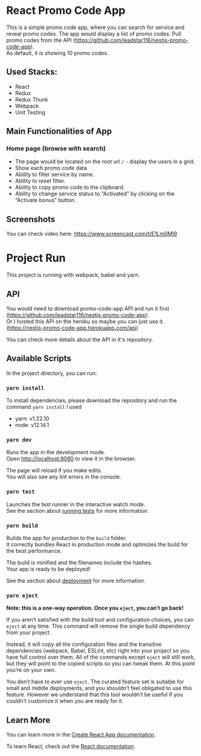 # React Promo Code App
This is a simple promo code app, where you can search for service and reveal promo codes. The app would display a list of promo codes.
Pull promo codes from the API (https://github.com/leadstar116/nestjs-promo-code-app). <br/>
As default, it is showing 10 promo codes.

## Used Stacks:
- React
- Redux
- Redux Thunk
- Webpack
- Unit Testing

## Main Functionalities of App

### Home page (browse with search)
- The page would be located on the root url ​`/` - display the users in a grid.
- Show each promo code data
- Ability to filter service by name.
- Ability to reset filter.
- Ability to copy promo code to the clipboard.
- Ability to change service status to “Activated” by clicking on the “Activate bonus” button.


## Screenshots
You can check video here: https://www.screencast.com/t/E1Lm0Ml9
<source src="https://content.screencast.com/users/SupremeDev/folders/Capture/media/53c5a8d0-bd20-4255-be25-f490dad967eb/TechSmithCapture.mp4" type="video/mp4">

# Project Run
This project is running with webpack, babel and yarn.

## API
You would need to download promo-code-app API and run it first (https://github.com/leadstar116/nestjs-promo-code-app).<br />
Or I hosted this API on the heroku so maybe you can just use it. (https://nestjs-promo-code-app.herokuapp.com/api) <br />

You can check more details about the API in it's repository.

## Available Scripts

In the project directory, you can run:

### `yarn install`
To install dependencies, please download the repository and run the command `yarn install`
I used
- yarn: v1.22.10
- node: v12.14.1

### `yarn dev`

Runs the app in the development mode.<br />
Open [http://localhost:8080](http://localhost:8080) to view it in the browser.

The page will reload if you make edits.<br />
You will also see any lint errors in the console.

### `yarn test`

Launches the test runner in the interactive watch mode.<br />
See the section about [running tests](https://facebook.github.io/create-react-app/docs/running-tests) for more information.

### `yarn build`

Builds the app for production to the `build` folder.<br />
It correctly bundles React in production mode and optimizes the build for the best performance.

The build is minified and the filenames include the hashes.<br />
Your app is ready to be deployed!

See the section about [deployment](https://facebook.github.io/create-react-app/docs/deployment) for more information.

### `yarn eject`

**Note: this is a one-way operation. Once you `eject`, you can’t go back!**

If you aren’t satisfied with the build tool and configuration choices, you can `eject` at any time. This command will remove the single build dependency from your project.

Instead, it will copy all the configuration files and the transitive dependencies (webpack, Babel, ESLint, etc) right into your project so you have full control over them. All of the commands except `eject` will still work, but they will point to the copied scripts so you can tweak them. At this point you’re on your own.

You don’t have to ever use `eject`. The curated feature set is suitable for small and middle deployments, and you shouldn’t feel obligated to use this feature. However we understand that this tool wouldn’t be useful if you couldn’t customize it when you are ready for it.

## Learn More

You can learn more in the [Create React App documentation](https://facebook.github.io/create-react-app/docs/getting-started).

To learn React, check out the [React documentation](https://reactjs.org/).
